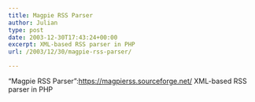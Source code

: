 ```yaml
---
title: Magpie RSS Parser
author: Julian
type: post
date: 2003-12-30T17:43:24+00:00
excerpt: XML-based RSS parser in PHP
url: /2003/12/30/magpie-rss-parser/

---
```

&#8220;Magpie RSS Parser&#8221;:https://magpierss.sourceforge.net/ XML-based RSS parser in PHP